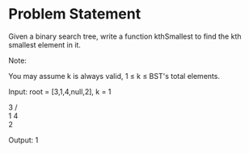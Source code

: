 # Problem Statement

Given a binary search tree, write a function kthSmallest to find the kth smallest element in it.


Note:

You may assume k is always valid, 1 ≤ k ≤ BST's total elements.

Input: root = [3,1,4,null,2], k = 1

   3
  / \
 1   4
  \
   2
   
Output: 1
